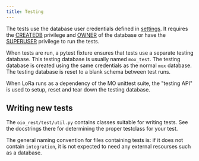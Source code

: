 ```yaml
---
title: Testing
---
```


The tests use the database user credentials defined in
[settings](../user/settings.md). It requires the
[CREATEDB](https://www.postgresql.org/docs/11.7/role-attributes.html)
privilege and
[OWNER](https://www.postgresql.org/docs/11.7/sql-alterdatabase.html) of
the database or have the
[SUPERUSER](https://www.postgresql.org/docs/11.7/role-attributes.html)
privilege to run the tests.

When tests are run, a pytest fixture ensures that tests use a separate
testing database. This testing database is usually named `mox_test`. The
testing database is created using the same credentials as the normal
`mox` database. The testing database is reset to a blank schema between
test runs.

When LoRa runs as a dependency of the MO unittest suite, the "testing
API" is used to setup, reset and tear down the testing database.

## Writing new tests

The `oio_rest/test/util.py` contains classes suitable for writing tests.
See the docstrings there for determining the proper testclass for your test.

The general naming convention for files containing tests is: if it does
not contain `integration`, it is not expected to need any external
resourses such as a database.
